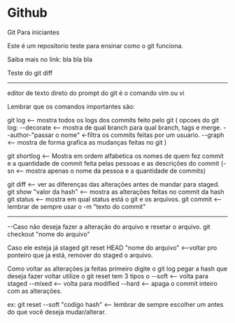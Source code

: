 # Github

Git Para iniciantes

Este é um repositorio teste para ensinar como o git funciona.

Saiba mais no link: bla bla bla

Teste do git diff

----------------------------------------------------------------------

editor de texto direto do prompt do git é o comando vim ou vi

Lembrar que os comandos importantes são: 

git log <-- mostra todos os logs dos commits feito pelo git
(
   opcoes do git log:
   --decorate <-- mostra de qual branch para qual branch, tags e merge.
   --author-"passar o nome" <-filtra os commits feitas por um usuario.
   --graph <-- mostra de forma grafica as mudanças feitas no git
)

git shortlog <-- Mostra em ordem alfabetica os nomes de quem fez commit e a quantidade de commit feita pelas pessoas e as descrições do commit
(-sn <-- mostra apenas o nome da pessoa e a quantidade de commits)
 
git diff <-- ver as diferenças das alterações antes de mandar para staged.
git show "valor da hash" <-- mostra as alterações feitas no commit da hash
git status <-- mostra em qual status está o git e os arquivos. 
git commit <-- lembrar de sempre usar o -m "texto do commit"

-----------------------------------------------------------------------

--Caso não deseja fazer a alteração do arquivo e resetar o arquivo.
git checkout "nome do arquivo"

Caso ele esteja já staged
git reset HEAD "nome do arquivo" <--voltar pro ponteiro que ja está, remover do staged o arquivo.

Como voltar as alterações ja feitas
primeiro digite o git log
pegar a hash que deseja fazer voltar
utilize o git reset 
tem 3 tipos o
--soft <-- volta para staged
--mixed <-- volta para modified
--hard <-- apaga o commit inteiro com as alterações.

ex: git reset --soft "codigo hash" <-- lembrar de sempre escolher um antes do que você deseja mudar/alterar. 

